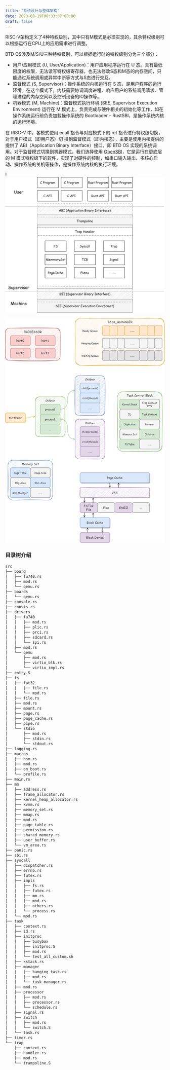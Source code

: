 ```yaml
---
title: "系统设计与整体架构"
date: 2023-08-19T00:33:07+08:00
draft: false
---
```


RISC-V架构定义了4种特权级别，其中只有M模式是必须实现的，其余特权级别可以根据运行在CPU上的应用需求进行调整。

<!--more-->

BTD OS涉及M/S/U三种特权级别，可以根据运行时的特权级别分为三个部分：

- 用户/应用模式 (U, User/Application)：用户应用程序运行在 U 态。具有最低限度的权限，无法读写特权级寄存器，也无法修改S态和M态的内存空间，只能通过系统调用或异常中断等方式与S态进行交互。
- 监督模式 (S, Supervisor)：操作系统的内核运行在 S 态，是用户程序的运行环境。在这个模式下，内核需要协调调度进程、响应用户的系统调用请求、管理进程的内存空间以及控制设备的IO操作等。
- 机器模式 (M, Machine)：监督模式执行环境 (SEE, Supervisor Execution Environment) 运行在 M 模式上，负责完成与硬件相关的初始化等工作，如在操作系统运行前负责加载操作系统的 Bootloader – RustSBI，是操作系统内核的运行环境。

在 RISC-V 中，各模式使用 ecall 指令与对应模式下的 ret 指令进行特权级切换，对于用户模式（即用户态）切
换到监督模式（即内核态），主要是使用内核提供的提供了 ABI（Application Binary Interface）接口，即 BTD OS 实现的系统调用。对于监督模式切换到机器模式，我们选择使用 [OpenSBI](https://github.com/riscv-software-src/opensbi)，它是运行在更底层的 M 模式特权级下的软件，实现了对硬件的控制，如串口输入输出、多核心启动、操作系统的关机等操作，是操作系统内核的执行环境。

!![Overall-System-Architecture](./pic/Overall-System-Architecture.png)

![arch-color](./pic/arch-color.png)

### 目录树介绍

```
src
├── board
│   ├── fu740.rs
│   ├── mod.rs
│   └── qemu.rs
├── boards
│   └── qemu.rs
├── console.rs
├── consts.rs
├── drivers
│   ├── fu740
│   │   ├── mod.rs
│   │   ├── plic.rs
│   │   ├── prci.rs
│   │   ├── sdcard.rs
│   │   └── spi.rs
│   ├── mod.rs
│   └── qemu
│       ├── mod.rs
│       ├── virtio_blk.rs
│       └── virtio_impl.rs
├── entry.S
├── fs
│   ├── fat32
│   │   ├── file.rs
│   │   └── mod.rs
│   ├── file.rs
│   ├── mod.rs
│   ├── mount.rs
│   ├── page.rs
│   ├── page_cache.rs
│   ├── pipe.rs
│   └── stdio
│       ├── mod.rs
│       ├── stdin.rs
│       └── stdout.rs
├── logging.rs
├── macros
│   ├── hsm.rs
│   ├── mod.rs
│   ├── on_boot.rs
│   └── profile.rs
├── main.rs
├── mm
│   ├── address.rs
│   ├── frame_allocator.rs
│   ├── kernel_heap_allocator.rs
│   ├── kvmm.rs
│   ├── memory_set.rs
│   ├── mmap.rs
│   ├── mod.rs
│   ├── page_table.rs
│   ├── permission.rs
│   ├── shared_memory.rs
│   ├── user_buffer.rs
│   └── vm_area.rs
├── panic.rs
├── sbi.rs
├── syscall
│   ├── dispatcher.rs
│   ├── errno.rs
│   ├── futex.rs
│   ├── impls
│   │   ├── fs.rs
│   │   ├── futex.rs
│   │   ├── mm.rs
│   │   ├── mod.rs
│   │   ├── others.rs
│   │   └── process.rs
│   └── mod.rs
├── task
│   ├── context.rs
│   ├── id.rs
│   ├── initproc
│   │   ├── busybox
│   │   ├── initproc.S
│   │   ├── mod.rs
│   │   └── test_all_custom.sh
│   ├── kstack.rs
│   ├── manager
│   │   ├── hanging_task.rs
│   │   ├── mod.rs
│   │   └── task_manager.rs
│   ├── mod.rs
│   ├── processor
│   │   ├── mod.rs
│   │   ├── processor.rs
│   │   └── schedule.rs
│   ├── signal.rs
│   ├── switch
│   │   ├── mod.rs
│   │   └── switch.S
│   └── task.rs
├── timer.rs
└── trap
    ├── context.rs
    ├── handler.rs
    ├── mod.rs
    └── trampoline.S
```


